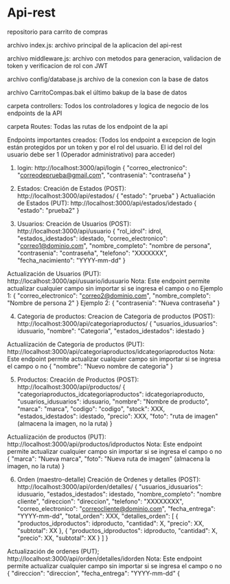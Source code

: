 # Api-rest
repositorio para carrito de compras

archivo index.js: archivo principal de la aplicacion del api-rest

archivo middleware.js: archivo con metodos para generacion, validacion de token y verificacion de rol con JWT

archivo config/database.js archivo de la conexion con la base de datos

archivo CarritoCompas.bak el último bakup de la base de datos

carpeta controllers: Todos los controladores y logica de negocio de los endpoints de la API

carpeta Routes: Todas las rutas de los endpoint de la api


Endpoints importantes creados:
(Todos los endpoint a excepcion de login están protegidos por un token y por el rol del usuario. El id del rol del usuario debe ser 1 (Operador administrativo) para acceder)
1. login: http://localhost:3000/api/login
   {
    "correo_electronico": "correodeprueba@gmail.com",
    "contrasenia": "contraseña"
   }

2. Estados:
   Creación de Estados (POST): http://localhost:3000/api/estados/
   {
    "estado": "prueba"
   }
   Actualiación de Estados (PUT): http://localhost:3000/api/estados/idestado
   {
    "estado": "prueba2"
   }

3. Usuarios:
   Creación de Usuarios (POST): http://localhost:3000/api/usuario
   {
    "rol_idrol": idrol,
    "estados_idestados": idestado,
    "correo_electronico": "correo1@dominio.com",
    "nombre_completo": "nombre de persona",
    "contrasenia": "contraseña",
    "telefono": "XXXXXXX",
    "fecha_nacimiento": "YYYY-mm-dd"
  }
  
  Actualización de Usuarios (PUT): http://localhost:3000/api/usuario/idusuario
  Nota: Este endpoint permite actualizar cualquier campo sin importar si se ingresa el campo o no
  Ejemplo 1:
  {
    "correo_electronico": "correo2@dominio.com",
    "nombre_completo": "Nombre de persona 2"
  }
  Ejemplo 2:
  {
    "contrasenia": "Nueva contraseña"
  }
  
4. Categoria de productos:
   Creacion de Categoria de productos (POST): http://localhost:3000/api/categoriaproductos/
   {
    "usuarios_idusuarios": idusuario,
    "nombre": "Categoria",
    "estados_idestados": idestado
   }

  Actualiización de Categoria de productos (PUT): http://localhost:3000/api/categoriaproductos/idcategoriaproductos
  Nota: Este endpoint permite actualizar cualquier campo sin importar si se ingresa el campo o no
  {
    "nombre": "Nuevo nombre de categoria"
  }

5. Productos:
  Creación de Productos (POST): http://localhost:3000/api/productos/
  {
    "categoriaproductos_idcategoriaproductos": idcategoriaproducto, 
    "usuarios_idusuarios": idusuario,
    "nombre": "Nombre de producto",
    "marca": "marca",
    "codigo": "codigo",
    "stock": XXX,
    "estados_idestados": idestado,
    "precio": XXX,
    "foto": "ruta de imagen" (almacena la imagen, no la ruta)
  }

  Actualiización de productos (PUT): http://localhost:3000/api/productos/idproductos
  Nota: Este endpoint permite actualizar cualquier campo sin importar si se ingresa el campo o no
  {
    "marca": "Nueva marca",
    "foto": "Nueva ruta de imagen" (almacena la imagen, no la ruta)
  }

6. Orden (maestro-detalle)
   Creación de Ordenes y detalles (POST): http://localhost:3000/api/orden/detalles/
   {
    "usuarios_idusuarios": idusuario,
    "estados_idestados": idestado,
    "nombre_completo": "nombre cliente",
    "direccion": "direccion",
    "telefono": "XXXXXXXX",
    "correo_electronico": "correocliente@dominio.com",
    "fecha_entrega": "YYYY-mm-dd",
    "total_orden": XXX,
    "detalles_orden": [
        {
            "productos_idproductos": idproducto,
            "cantidad": X,
            "precio": XX,
            "subtotal": XX
        },
        {
            "productos_idproductos": idproducto,
            "cantidad": X,
            "precio": XX,
            "subtotal": XX
        }
    ]
   }

  Actualización de ordenes (PUT); http://localhost:3000/api/orden/detalles/idorden
  Nota: Este endpoint permite actualizar cualquier campo sin importar si se ingresa el campo o no
  {
    "direccion": "direccion",
    "fecha_entrega": "YYYY-mm-dd"
  {

